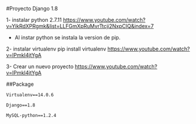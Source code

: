 #Proyecto Django 1.8

1- instalar python 2.7.11 https://www.youtube.com/watch?v=YikRdXPRgmk&list=LLFGmXpRuMvrTtcji2NxpClQ&index=7
- Al instar python se instala la version de pip.

2- instalar virtualenv 
	pip install virtualenv https://www.youtube.com/watch?v=lPmkl4jtYgA

3- Crear un nuevo proyecto
	https://www.youtube.com/watch?v=lPmkl4jtYgA

##Package

`Virtualenv==14.0.6`

`Django==1.8`

`MySQL-python==1.2.4` 
